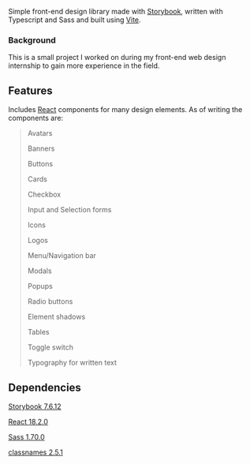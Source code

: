 Simple front-end design library made with [Storybook](https://github.com/storybookjs/storybook), written with Typescript and Sass and built using [Vite](https://github.com/vitejs/vite).

### Background
This is a small project I worked on during my front-end web design internship to gain more experience in the field.

## Features
Includes [React](https://react.dev/reference/react/Component) components for many design elements.
As of writing the components are:
>Avatars
>
>Banners
>
>Buttons
>
>Cards
>
>Checkbox
>
>Input and Selection forms
>
>Icons
>
>Logos
>
>Menu/Navigation bar
>
>Modals
>
>Popups
>
>Radio buttons
>
>Element shadows
>
>Tables
>
>Toggle switch
>
>Typography for written text

## Dependencies
[Storybook 7.6.12](https://github.com/storybookjs/storybook)

[React 18.2.0](https://react.dev)

[Sass 1.70.0](https://sass-lang.com)

[classnames 2.5.1](https://github.com/JedWatson/classnames)

